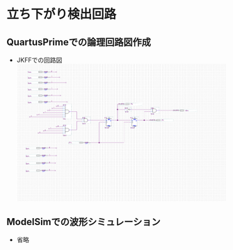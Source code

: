 # 立ち下がり検出回路

## QuartusPrimeでの論理回路図作成
* JKFFでの回路図
    ![downEdge](../pic_kadai4/downEdge01.png "downEdge")

## ModelSimでの波形シミュレーション
* 省略